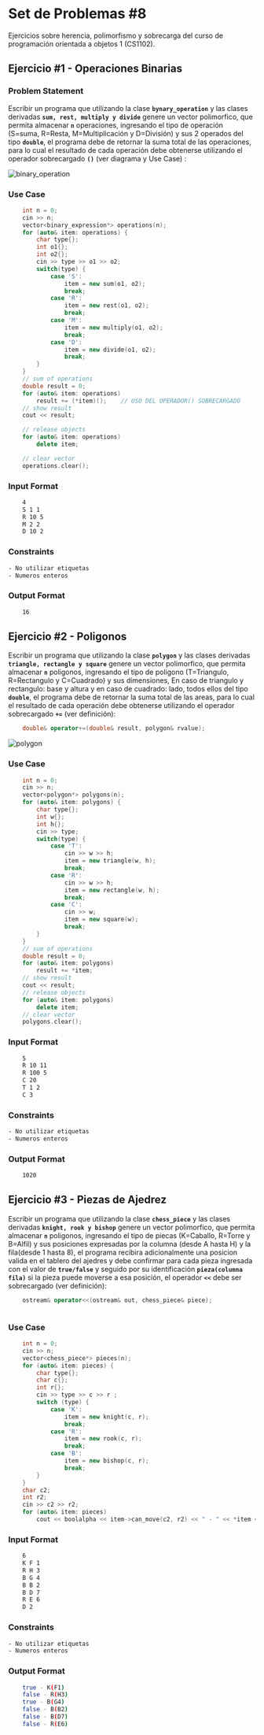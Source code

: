 # Set de Problemas #8

Ejercicios sobre herencia, polimorfismo y sobrecarga del curso de programación orientada a objetos 1 (CS1102).

## Ejercicio #1 - Operaciones Binarias

### Problem Statement


Escribir un programa que utilizando la clase **`bynary_operation`** y las clases derivadas **`sum, rest, multiply y divide`** genere un vector polimorfico, que permita almacenar **`n`** operaciones, ingresando el tipo de operación (S=suma, R=Resta, M=Multiplicación y D=División) y sus 2 operados del tipo **`double`**, el programa debe de retornar la suma total de las operaciones, para lo cual el resultado de cada operación debe obtenerse utilizando el operador sobrecargado **`()`** (ver diagrama y Use Case) :

![binary_operation](binary_operation.png)

### Use Case
```cpp
    int n = 0;
    cin >> n;
    vector<binary_expression*> operations(n);
    for (auto& item: operations) {
        char type{};
        int o1{};
        int o2{};
        cin >> type >> o1 >> o2;
        switch(type) {
            case 'S':
                item = new sum(o1, o2);
                break;
            case 'R':
                item = new rest(o1, o2);
                break;
            case 'M':
                item = new multiply(o1, o2);
                break;
            case 'D':
                item = new divide(o1, o2);
                break;
        }
    }
    // sum of operations
    double result = 0;
    for (auto& item: operations)
        result += (*item)();    // USO DEL OPERADOR() SOBRECARGADO
    // show result
    cout << result;

    // release objects
    for (auto& item: operations)
        delete item;

    // clear vector
    operations.clear();
```

### Input Format
```bash
    4
    S 1 1
    R 10 5
    M 2 2
    D 10 2
```

### Constraints
```bash
- No utilizar etiquetas
- Numeros enteros
```

### Output Format
```bash
    16
```

## Ejercicio #2 - Poligonos
Escribir un programa que utilizando la clase **`polygon`** y las clases derivadas **`triangle, rectangle y square`** genere un vector polimorfico, que permita almacenar **`n`** poligonos, ingresando el tipo de poligono (T=Triangulo, R=Rectangulo y C=Cuadrado) y sus dimensiones, En caso de triangulo y rectangulo: base y altura y en caso de cuadrado: lado, todos ellos del tipo **`double`**, el programa debe de retornar la suma total de las areas, para lo cual el resultado de cada operación debe obtenerse utilizando el operador sobrecargado **`+=`** (ver definición):

```cpp
    double& operator+=(double& result, polygon& rvalue);
```
![polygon](polygon.png)

### Use Case
```cpp
    int n = 0;
    cin >> n;
    vector<polygon*> polygons(n);
    for (auto& item: polygons) {
        char type{};
        int w{};
        int h{};
        cin >> type;
        switch(type) {
            case 'T':
                cin >> w >> h;
                item = new triangle(w, h);
                break;
            case 'R':
                cin >> w >> h;
                item = new rectangle(w, h);
                break;
            case 'C':
                cin >> w;
                item = new square(w);
                break;
        }
    }
    // sum of operations
    double result = 0;
    for (auto& item: polygons)
        result += *item;
    // show result
    cout << result;
    // release objects
    for (auto& item: polygons)
        delete item;
    // clear vector
    polygons.clear();
```

### Input Format
```bash
    5
    R 10 11
    R 100 5
    C 20
    T 1 2
    C 3
```

### Constraints
```bash
- No utilizar etiquetas
- Numeros enteros
```

### Output Format
```bash
    1020
```
## Ejercicio #3 - Piezas de Ajedrez
Escribir un programa que utilizando la clase **`chess_piece`** y las clases derivadas **`knight, rook y bishop`** genere un vector polimorfico, que permita almacenar **`n`** poligonos, ingresando el tipo de piecas (K=Caballo, R=Torre y B=Alfil) y sus posiciones expresadas por la columna (desde A hasta H) y la fila(desde 1 hasta 8), el programa recibira adicionalmente una posicion valida en el tablero del ajedres y debe confirmar para cada pieza ingresada con el valor de **`true/false`** y seguido por su identificación **`pieza(columna fila)`** si la pieza puede moverse a esa posición, el operador **`<<`** debe ser sobrecargado (ver definición):

```cpp
    ostream& operator<<(ostream& out, chess_piece& piece);
```

![<img src="chess_piece.png" width="100"/>](chess_piece.png)

### Use Case
```cpp
    int n = 0;
    cin >> n;
    vector<chess_piece*> pieces(n);
    for (auto& item: pieces) {
        char type{};
        char c{};
        int r{};
        cin >> type >> c >> r ;
        switch (type) {
            case 'K':
                item = new knight(c, r);
                break;
            case 'R':
                item = new rook(c, r);
                break;
            case 'B':
                item = new bishop(c, r);
                break;
        }
    }
    char c2;
    int r2;
    cin >> c2 >> r2;
    for (auto& item: pieces)
        cout << boolalpha << item->can_move(c2, r2) << " - " << *item << endl;
```
### Input Format
```bash
    6
    K F 1
    R H 3
    B G 4
    B B 2
    B D 7
    R E 6
    D 2
```

### Constraints
```bash
- No utilizar etiquetas
- Numeros enteros
```

### Output Format
```bash
    true - K(F1)
    false - R(H3)
    true - B(G4)
    false - B(B2)
    false - B(D7)
    false - R(E6)
```


